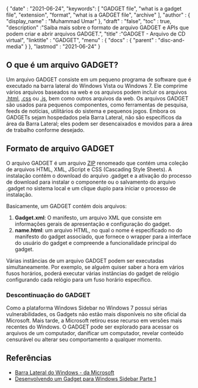 {
  "date" : "2021-06-24",
  "keywords": [ "GADGET file", "what is a gadget file", "extension", "format", "what is a GADGET file", "archive" ],
  "author" : {
    "display_name" : "Muhammad Umar"
},
  "draft" : "false",
   "toc" : true,
  "description" :"Saiba mais sobre o formato de arquivo GADGET e APIs que podem criar e abrir arquivos GADGET.",
  "title" :"GADGET - Arquivo de CD virtual",
  "linktitle" : "GADGET",
  "menu" : {
    "docs" : {
      "parent" : "disc-and-media"
}
},
  "lastmod" : "2021-06-24"
}

## O que é um arquivo GADGET?

Um arquivo GADGET consiste em um pequeno programa de software que é executado na barra lateral do Windows Vista ou Windows 7. Ele comprime vários arquivos baseados na web e os arquivos podem incluir os arquivos [.html](/pt/web/html/), [.css](/pt/web/css) ou [.js](/pt/web/js/), bem como outros arquivos da web. Os arquivos GADGET são usados para pequenos componentes, como ferramentas de pesquisa, feeds de notícias, utilitários do sistema e pequenos jogos. Embora os GADGETs sejam hospedados pela Barra Lateral, não são específicos da área da Barra Lateral; eles podem ser desencaixados e movidos para a área de trabalho conforme desejado.

## Formato de arquivo GADGET

O arquivo GADGET é um arquivo [ZIP](/pt/compression/zip/) renomeado que contém uma coleção de arquivos HTML, XML, JScript e CSS (Cascading Style Sheets). A instalação contém o download do arquivo .gadget e a ativação do processo de download para instalar o componente ou o salvamento do arquivo .gadget no sistema local e um clique duplo para iniciar o processo de instalação.

Basicamente, um GADGET contém dois arquivos:

1. **Gadget.xml**: O manifesto, um arquivo XML que consiste em informações gerais de apresentação e configuração do gadget.
2. **name.html**: um arquivo HTML, no qual o nome é especificado no<name> do manifesto do gadget associado, que fornece o wrapper para a interface do usuário do gadget e compreende a funcionalidade principal do gadget.

Várias instâncias de um arquivo GADGET podem ser executadas simultaneamente. Por exemplo, se alguém quiser saber a hora em vários fusos horários, poderá executar várias instâncias do gadget de relógio configurando cada relógio para um fuso horário específico.

### Descontinuação do GADGET

Como a plataforma Windows Sidebar no Windows 7 possui sérias vulnerabilidades, os Gadgets não estão mais disponíveis no site oficial da Microsoft. Mais tarde, a Microsoft retirou esse recurso em versões mais recentes do Windows. O GADGET pode ser explorado para acessar os arquivos de um computador, danificar um computador, revelar conteúdo censurável ou alterar seu comportamento a qualquer momento.

## Referências

* [Barra Lateral do Windows - da Microsoft](https://docs.microsoft.com/en-us/previous-versions/windows/desktop/sidebar/-sidebar-entry)
* [Desenvolvendo um Gadget para Windows Sidebar Parte 1](https://docs.microsoft.com/en-us/previous-versions/windows/desktop/sidebar/-sidebar-overview-gdo)

